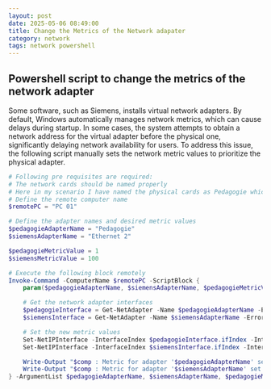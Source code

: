 ```yaml
---
layout: post
date: 2025-05-06 08:49:00
title: Change the Metrics of the Network adapater
category: network
tags: network powershell
---
```


## Powershell script to change the metrics of the network adapter

Some software, such as Siemens, installs virtual network adapters. By default, Windows automatically manages network metrics, which can cause delays during startup. In some cases, the system attempts to obtain a network address for the virtual adapter before the physical one, significantly delaying network availability for users. To address this issue, the following script manually sets the network metric values to prioritize the physical adapter.


```Powershell
# Following pre requisites are required:
# The network cards should be named properly 
# Here in my scenario I have named the physical cards as Pedagogie which I could address it in the script.
# Define the remote computer name
$remotePC = "PC 01"

# Define the adapter names and desired metric values
$pedagogieAdapterName = "Pedagogie"
$siemensAdapterName = "Ethernet 2"

$pedagogieMetricValue = 1
$siemensMetricValue = 100

# Execute the following block remotely
Invoke-Command -ComputerName $remotePC -ScriptBlock {
    param($pedagogieAdapterName, $siemensAdapterName, $pedagogieMetricValue, $siemensMetricValue)

    # Get the network adapter interfaces
    $pedagogieInterface = Get-NetAdapter -Name $pedagogieAdapterName -ErrorAction Stop
    $siemensInterface = Get-NetAdapter -Name $siemensAdapterName -ErrorAction Stop

    # Set the new metric values
    Set-NetIPInterface -InterfaceIndex $pedagogieInterface.ifIndex -InterfaceMetric $pedagogieMetricValue
    Set-NetIPInterface -InterfaceIndex $siemensInterface.ifIndex -InterfaceMetric $siemensMetricValue

    Write-Output "$comp : Metric for adapter '$pedagogieAdapterName' set to $pedagogieMetricValue."
    Write-Output "$comp : Metric for adapter '$siemensAdapterName' set to $siemensMetricValue."
} -ArgumentList $pedagogieAdapterName, $siemensAdapterName, $pedagogieMetricValue, $siemensMetricValue

```